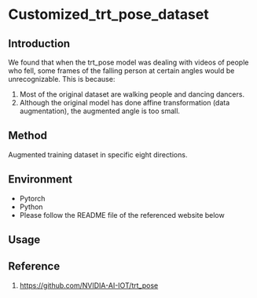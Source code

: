 # Customized_trt_pose_dataset
## Introduction
We found that when the trt_pose model was dealing with videos of people who fell, some frames of the falling person at certain angles would be unrecognizable. This is because:
1. Most of the original dataset are walking people and dancing dancers.
2. Although the original model has done affine transformation (data augmentation), the augmented angle is too small.
 
## Method
Augmented training dataset in specific eight directions.

## Environment
- Pytorch
- Python
- Please follow the README file of the referenced website below

## Usage



## Reference
1. https://github.com/NVIDIA-AI-IOT/trt_pose

